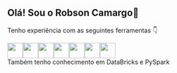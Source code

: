 ## Olá! Sou o Robson Camargo👋
Tenho experiência com as seguintes ferramentas 👇

<div style="display: flex; align-items: center;">
  <img src="https://cdn.jsdelivr.net/gh/devicons/devicon@latest/icons/python/python-original.svg" width="35" height="35" />
  <img src="https://cdn.jsdelivr.net/gh/devicons/devicon@latest/icons/azuresqldatabase/azuresqldatabase-original.svg" width="35" height="35" />          
  <img src="https://github.com/microsoft/PowerBI-Icons/blob/main/SVG/Power-BI.svg" width="35" height="35" />
  <img src="https://github.com/microsoft/PowerBI-Icons/blob/main/SVG/Power-Apps-Colored.svg" width="35" height="35" />
  <img src="https://github.com/microsoft/PowerBI-Icons/blob/main/SVG/Power-Query-Colored.svg" width="35" height="35" />
  <img src="https://github.com/microsoft/PowerBI-Icons/blob/main/SVG/Power-Automate-Colored.svg" width="35" height="35" />
  <img src="https://cdn.jsdelivr.net/gh/devicons/devicon@latest/icons/git/git-original.svg"  width="35" height="35"/>             
</div>
Também tenho conhecimento em DataBricks e PySpark
